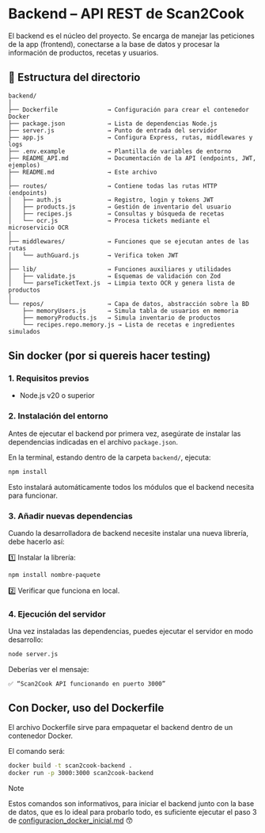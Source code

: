 # Backend – API REST de Scan2Cook
El backend es el núcleo del proyecto.
Se encarga de manejar las peticiones de la app (frontend), conectarse a la base de datos y procesar la información de productos, recetas y usuarios.

## 📁 Estructura del directorio
```
backend/
│
├── Dockerfile              → Configuración para crear el contenedor Docker
├── package.json            → Lista de dependencias Node.js
├── server.js               → Punto de entrada del servidor
├── app.js                  → Configura Express, rutas, middlewares y logs
├── .env.example            → Plantilla de variables de entorno
├── README_API.md           → Documentación de la API (endpoints, JWT, ejemplos)
├── README.md               → Este archivo
│
├── routes/                 → Contiene todas las rutas HTTP (endpoints)
│   ├── auth.js             → Registro, login y tokens JWT
│   ├── products.js         → Gestión de inventario del usuario
│   ├── recipes.js          → Consultas y búsqueda de recetas
│   └── ocr.js              → Procesa tickets mediante el microservicio OCR
│
├── middlewares/            → Funciones que se ejecutan antes de las rutas
│   └── authGuard.js        → Verifica token JWT
│
├── lib/                    → Funciones auxiliares y utilidades
│   ├── validate.js         → Esquemas de validación con Zod
│   └── parseTicketText.js  → Limpia texto OCR y genera lista de productos
│
└── repos/                  → Capa de datos, abstracción sobre la BD
    ├── memoryUsers.js      → Simula tabla de usuarios en memoria
    ├── memoryProducts.js   → Simula inventario de productos
    └── recipes.repo.memory.js → Lista de recetas e ingredientes simulados

```

## Sin docker (por si quereis hacer testing)
### 1. Requisitos previos
- Node.js v20 o superior

### 2. Instalación del entorno
Antes de ejecutar el backend por primera vez, asegúrate de instalar las dependencias indicadas en el archivo ``package.json``.

En la terminal, estando dentro de la carpeta ``backend/``, ejecuta:
```bash
npm install
```
Esto instalará automáticamente todos los módulos que el backend necesita para funcionar.

### 3. Añadir nuevas dependencias
Cuando la desarrolladora de backend necesite instalar una nueva librería, debe hacerlo así:

1️⃣ Instalar la librería:
```bash
npm install nombre-paquete
```
2️⃣ Verificar que funciona en local.


### 4. Ejecución del servidor
Una vez instaladas las dependencias, puedes ejecutar el servidor en modo desarrollo:
```bash
node server.js
```
Deberías ver el mensaje:
```
✅ “Scan2Cook API funcionando en puerto 3000”
```

## Con Docker, uso del Dockerfile 
El archivo Dockerfile sirve para empaquetar el backend dentro de un contenedor Docker.

El comando será:
```bash
docker build -t scan2cook-backend .
docker run -p 3000:3000 scan2cook-backend
```

> [!NOTE]
> Estos comandos son informativos, para iniciar el backend junto con la base de datos, que es lo ideal para probarlo todo, es suficiente ejecutar el paso 3 de [configuracion_docker_inicial.md](../docs/configuracion_docker_inicial.md) :kissing_smiling_eyes: